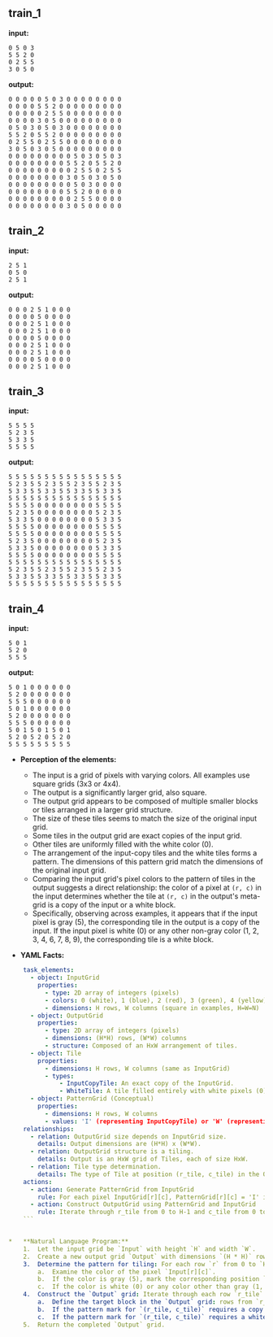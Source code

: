 
## train_1

**input:**
```
0 5 0 3
5 5 2 0
0 2 5 5
3 0 5 0
```


**output:**
```
0 0 0 0 0 5 0 3 0 0 0 0 0 0 0 0
0 0 0 0 5 5 2 0 0 0 0 0 0 0 0 0
0 0 0 0 0 2 5 5 0 0 0 0 0 0 0 0
0 0 0 0 3 0 5 0 0 0 0 0 0 0 0 0
0 5 0 3 0 5 0 3 0 0 0 0 0 0 0 0
5 5 2 0 5 5 2 0 0 0 0 0 0 0 0 0
0 2 5 5 0 2 5 5 0 0 0 0 0 0 0 0
3 0 5 0 3 0 5 0 0 0 0 0 0 0 0 0
0 0 0 0 0 0 0 0 0 5 0 3 0 5 0 3
0 0 0 0 0 0 0 0 5 5 2 0 5 5 2 0
0 0 0 0 0 0 0 0 0 2 5 5 0 2 5 5
0 0 0 0 0 0 0 0 3 0 5 0 3 0 5 0
0 0 0 0 0 0 0 0 0 5 0 3 0 0 0 0
0 0 0 0 0 0 0 0 5 5 2 0 0 0 0 0
0 0 0 0 0 0 0 0 0 2 5 5 0 0 0 0
0 0 0 0 0 0 0 0 3 0 5 0 0 0 0 0
```


## train_2

**input:**
```
2 5 1
0 5 0
2 5 1
```


**output:**
```
0 0 0 2 5 1 0 0 0
0 0 0 0 5 0 0 0 0
0 0 0 2 5 1 0 0 0
0 0 0 2 5 1 0 0 0
0 0 0 0 5 0 0 0 0
0 0 0 2 5 1 0 0 0
0 0 0 2 5 1 0 0 0
0 0 0 0 5 0 0 0 0
0 0 0 2 5 1 0 0 0
```


## train_3

**input:**
```
5 5 5 5
5 2 3 5
5 3 3 5
5 5 5 5
```


**output:**
```
5 5 5 5 5 5 5 5 5 5 5 5 5 5 5 5
5 2 3 5 5 2 3 5 5 2 3 5 5 2 3 5
5 3 3 5 5 3 3 5 5 3 3 5 5 3 3 5
5 5 5 5 5 5 5 5 5 5 5 5 5 5 5 5
5 5 5 5 0 0 0 0 0 0 0 0 5 5 5 5
5 2 3 5 0 0 0 0 0 0 0 0 5 2 3 5
5 3 3 5 0 0 0 0 0 0 0 0 5 3 3 5
5 5 5 5 0 0 0 0 0 0 0 0 5 5 5 5
5 5 5 5 0 0 0 0 0 0 0 0 5 5 5 5
5 2 3 5 0 0 0 0 0 0 0 0 5 2 3 5
5 3 3 5 0 0 0 0 0 0 0 0 5 3 3 5
5 5 5 5 0 0 0 0 0 0 0 0 5 5 5 5
5 5 5 5 5 5 5 5 5 5 5 5 5 5 5 5
5 2 3 5 5 2 3 5 5 2 3 5 5 2 3 5
5 3 3 5 5 3 3 5 5 3 3 5 5 3 3 5
5 5 5 5 5 5 5 5 5 5 5 5 5 5 5 5
```


## train_4

**input:**
```
5 0 1
5 2 0
5 5 5
```


**output:**
```
5 0 1 0 0 0 0 0 0
5 2 0 0 0 0 0 0 0
5 5 5 0 0 0 0 0 0
5 0 1 0 0 0 0 0 0
5 2 0 0 0 0 0 0 0
5 5 5 0 0 0 0 0 0
5 0 1 5 0 1 5 0 1
5 2 0 5 2 0 5 2 0
5 5 5 5 5 5 5 5 5
```

*   **Perception of the elements:**
    *   The input is a grid of pixels with varying colors. All examples use square grids (3x3 or 4x4).
    *   The output is a significantly larger grid, also square.
    *   The output grid appears to be composed of multiple smaller blocks or tiles arranged in a larger grid structure.
    *   The size of these tiles seems to match the size of the original input grid.
    *   Some tiles in the output grid are exact copies of the input grid.
    *   Other tiles are uniformly filled with the white color (0).
    *   The arrangement of the input-copy tiles and the white tiles forms a pattern. The dimensions of this pattern grid match the dimensions of the original input grid.
    *   Comparing the input grid's pixel colors to the pattern of tiles in the output suggests a direct relationship: the color of a pixel at `(r, c)` in the input determines whether the tile at `(r, c)` in the output's meta-grid is a copy of the input or a white block.
    *   Specifically, observing across examples, it appears that if the input pixel is gray (5), the corresponding tile in the output is a copy of the input. If the input pixel is white (0) or any other non-gray color (1, 2, 3, 4, 6, 7, 8, 9), the corresponding tile is a white block.

*   **YAML Facts:**
    
```yaml
    task_elements:
      - object: InputGrid
        properties:
          - type: 2D array of integers (pixels)
          - colors: 0 (white), 1 (blue), 2 (red), 3 (green), 4 (yellow), 5 (gray), 6 (magenta), 7 (orange), 8 (azure), 9 (maroon)
          - dimensions: H rows, W columns (square in examples, H=W=N)
      - object: OutputGrid
        properties:
          - type: 2D array of integers (pixels)
          - dimensions: (H*H) rows, (W*W) columns
          - structure: Composed of an HxW arrangement of tiles.
      - object: Tile
        properties:
          - dimensions: H rows, W columns (same as InputGrid)
          - types:
              - InputCopyTile: An exact copy of the InputGrid.
              - WhiteTile: A tile filled entirely with white pixels (0).
      - object: PatternGrid (Conceptual)
        properties:
          - dimensions: H rows, W columns
          - values: 'I' (representing InputCopyTile) or 'W' (representing WhiteTile)
    relationships:
      - relation: OutputGrid size depends on InputGrid size.
        details: Output dimensions are (H*H) x (W*W).
      - relation: OutputGrid structure is a tiling.
        details: Output is an HxW grid of Tiles, each of size HxW.
      - relation: Tile type determination.
        details: The type of Tile at position (r_tile, c_tile) in the OutputGrid's tiling depends on the pixel color at InputGrid[r_tile][c_tile].
    actions:
      - action: Generate PatternGrid from InputGrid
        rule: For each pixel InputGrid[r][c], PatternGrid[r][c] = 'I' if InputGrid[r][c] is gray (5), otherwise PatternGrid[r][c] = 'W'.
      - action: Construct OutputGrid using PatternGrid and InputGrid
        rule: Iterate through r_tile from 0 to H-1 and c_tile from 0 to W-1. If PatternGrid[r_tile][c_tile] is 'I', place an InputCopyTile at the corresponding block in OutputGrid. If 'W', place a WhiteTile.
    ```


*   **Natural Language Program:**
    1.  Let the input grid be `Input` with height `H` and width `W`.
    2.  Create a new output grid `Output` with dimensions `(H * H)` rows and `(W * W)` columns.
    3.  Determine the pattern for tiling: For each row `r` from 0 to `H-1` and each column `c` from 0 to `W-1`:
        a.  Examine the color of the pixel `Input[r][c]`.
        b.  If the color is gray (5), mark the corresponding position `(r, c)` in the pattern as requiring a copy of the `Input` grid.
        c.  If the color is white (0) or any color other than gray (1, 2, 3, 4, 6, 7, 8, 9), mark the corresponding position `(r, c)` in the pattern as requiring a white block.
    4.  Construct the `Output` grid: Iterate through each row `r_tile` from 0 to `H-1` and each column `c_tile` from 0 to `W-1`:
        a.  Define the target block in the `Output` grid: rows from `r_tile * H` to `(r_tile + 1) * H - 1`, and columns from `c_tile * W` to `(c_tile + 1) * W - 1`.
        b.  If the pattern mark for `(r_tile, c_tile)` requires a copy of the `Input` grid: Copy the entire `Input` grid into this target block in the `Output` grid.
        c.  If the pattern mark for `(r_tile, c_tile)` requires a white block: Fill this target block in the `Output` grid entirely with white pixels (0).
    5.  Return the completed `Output` grid.
